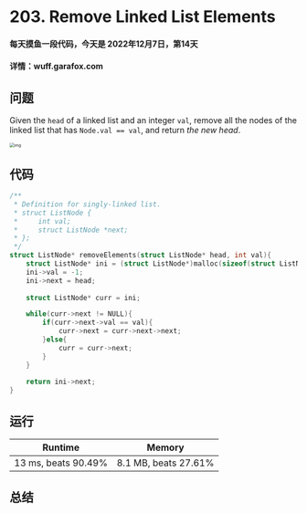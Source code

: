 # 203. Remove Linked List Elements

#### 每天摸鱼一段代码，今天是 **2022年12月7日**，第14天

#### 详情：wuff.garafox.com 

## 问题

Given the `head` of a linked list and an integer `val`, remove all the nodes of the linked list that has `Node.val == val`, and return *the new head*.

<img src="https://assets.leetcode.com/uploads/2021/03/06/removelinked-list.jpg" alt="img" style="zoom: 50%;" />

## 代码

```c
/**
 * Definition for singly-linked list.
 * struct ListNode {
 *     int val;
 *     struct ListNode *next;
 * };
 */
struct ListNode* removeElements(struct ListNode* head, int val){
    struct ListNode* ini = (struct ListNode*)malloc(sizeof(struct ListNode));
    ini->val = -1;
    ini->next = head;
    
    struct ListNode* curr = ini;

    while(curr->next != NULL){
        if(curr->next->val == val){
            curr->next = curr->next->next;
        }else{
            curr = curr->next;
        }
    }
    
    return ini->next;
}
```

## 运行

| Runtime             | Memory               |
| ------------------- | -------------------- |
| 13 ms, beats 90.49% | 8.1 MB, beats 27.61% |

## 总结

